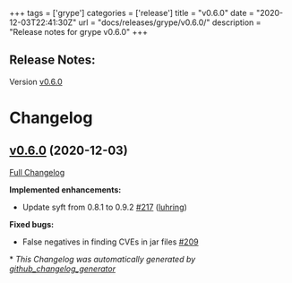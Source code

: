+++
tags = ['grype']
categories = ['release']
title = "v0.6.0"
date = "2020-12-03T22:41:30Z"
url = "docs/releases/grype/v0.6.0/"
description = "Release notes for grype v0.6.0"
+++

## Release Notes:
Version [v0.6.0](https://github.com/anchore/grype/releases/tag/v0.6.0)

# Changelog

## [v0.6.0](https://github.com/anchore/grype/tree/v0.6.0) (2020-12-03)

[Full Changelog](https://github.com/anchore/grype/compare/v0.5.0...v0.6.0)

**Implemented enhancements:**

- Update syft from 0.8.1 to 0.9.2 [\#217](https://github.com/anchore/grype/pull/217) ([luhring](https://github.com/luhring))

**Fixed bugs:**

- False negatives in finding CVEs in jar files [\#209](https://github.com/anchore/grype/issues/209)


\* *This Changelog was automatically generated by [github_changelog_generator](https://github.com/github-changelog-generator/github-changelog-generator)*
